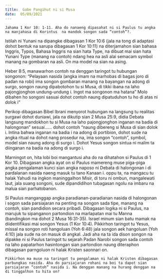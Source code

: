 ```yaml
---
title:  Gabe Pangihut ni si Musa
date:  05/09/2021
---
```


`Jahama 1 Kor 10: 1-11. Aha do nanaeng dipasahat ni si Paulus tu angka na manjahasa di Korintus  na mandok songon sada “contoh”?.`

Istilah ni Yunani na dipangke dibagasan 1 Kor 10:6 (jala na tong di adaptasi dohot bentuk na sarupa dibagasan 1 Kor 10:11) na diterjamahon sian bahasa Inggris, Typos, Bahasa Inggris na  sian hata Type,  na dibuat mai sian hata Yunani Type (manang na contoh) ndang hea na asli alai semacam symbol manang na gombaran na asli. On ma model na sian na asing.

Heber 8:5, manawarhon contoh na denggan taringot tu hubungan songonon: “Pelayaan nasida (angka imam na marhobas di bagas joro di padan na robi) ima songon gombaran manang na bayangan na adong di surgo, songon naung dipabotohon tu si Musa, di tikki ibana na laho pajongjonghon undung-undung i. Ingot ma songonon ma hatana” Molo dibahen ho songoni sasuai dohot contoh naung dipatuduhon tu ho di atas ni dolok i”

Perikop dibagasan Bibel Ibrani menyorot hubungan na langsung tu realitas surgawi dohot duniawi, jala na dikutip sian 2 Musa 25:9, didia Debata langsung mandokhon tu si Musa na laho pajongjonghon inganan na badia di halongonan” sesuai…… dohot contoh “naung dibereng si Musa di sian dolok i. Intina bahwa inganan na badia i na adong di portibion, dohot sude na angka ritual na dohot nang prosedur na, ima songon “contoh”, symbol, model sian naung adong di surgo i. Dohot Yesus songon sintua ni malim ta diinganan na badia na adong di surgo i.

Marningot on, hita lobi boi mangantusi aha do na dihatahon si Paulus di 1 Kor 10. Dibagasan angka ayat on si Paulus mamereng muse piga-piga angka pengalaman kunci sian angka naposo ni Debata di halongonan i di pardalanan nasida naeng masuk tu tano Kanaan i. oppu ta, na mangacu tu halak Yahudi na ingkon maninggalhon Misir, di toru ni ombun, mangalewati laut, jala suang songoni, sude dipandidihon tubagasan ngolu na imbaru na malua sian parhatobanon.

Si Paulus manganggap angka paradianan-paradianan nasida di halongonan i sogon sada parsiajaran na penting na songon sada tipe, manang na contoh, sian pandidion secara pribadi. Dibagasan logika ni si Paulus, na marujuk tu sipanganon partondion na marlapatan mai tu Manna (bandingkon ma dohot 2 Musa 16:31-35). Israel minum sian batu mamak na diidentifikasi mai songon Yesus (1 Kor 10:4). Pikkirhon taringot tu Yesus, missal na songon roti hangoluan (Yoh 6:48) jala songon aek hangoluan (Yoh 4:10) jala sude na on masuk di angkal. Jadi aha na ta ida dison songon na dipakke ni si Paulus taringot tu sejarah Padan Narobi songon sada contoh na laho papatarhon hasintongan sian partondion naung diteraphon dibagasan parngoluon ni halak Kristen saonnari on.

`Pikkirhon ma muse na taringot tu pengalaman ni halak Kristen dibagasan parbungkas nasida. Aha do parsiajaran rohani na boi ta dapot sian parsiajaran “contoh” nasida i. Na denggan manang na hurang denggan na di tinggalhon tu hita on?`
